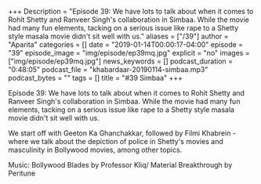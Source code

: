 +++
Description = "Episode 39: We have lots to talk about when it comes to Rohit Shetty and Ranveer Singh's collaboration in Simbaa. While the movie had many fun elements, tacking on a serious issue like rape to a Shetty style masala movie didn't sit well with us."
aliases = ["/39"]
author = "Aparita"
categories = []
date = "2019-01-14T00:00:17-04:00"
episode = "39"
episode_image = "img/episode/ep39mq.jpg"
explicit = "no"
images = ["img/episode/ep39mq.jpg"]
news_keywords = []
podcast_duration = "0:48:05"
podcast_file = "khabardaar-20190114-simbaa.mp3"
podcast_bytes = ""
tags = []
title = "#39 Simbaa"
+++

Episode 39: We have lots to talk about when it comes to Rohit Shetty and Ranveer Singh's collaboration in Simbaa. While the movie had many fun elements, tacking on a serious issue like rape to a Shetty style masala movie didn't sit well with us.

We start off with Geeton Ka Ghanchakkar, followed by Filmi Khabrein - where we talk about the depiction of police in Shetty's movies and masculinity in Bollywood movies, among other topics.

Music: Bollywood Blades by Professor Kliq/ Material Breakthrough by Peritune
